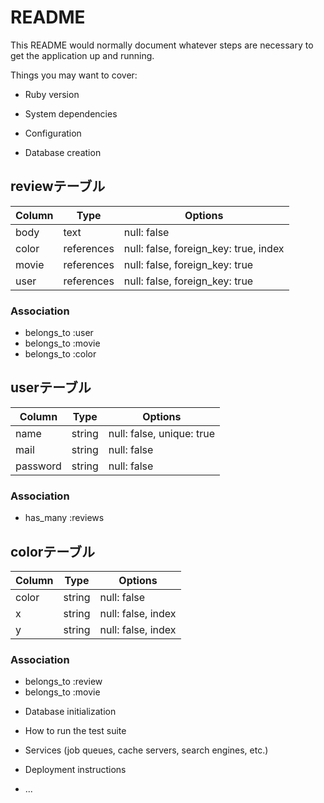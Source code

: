 # README

This README would normally document whatever steps are necessary to get the
application up and running.

Things you may want to cover:

* Ruby version

* System dependencies

* Configuration

* Database creation

## reviewテーブル
|Column|Type|Options|
|------|----|-------|
|body|text|null: false|
|color|references|null: false, foreign_key: true, index|
|movie|references|null: false, foreign_key: true|
|user|references|null: false, foreign_key: true|

### Association
- belongs_to :user
- belongs_to :movie
- belongs_to :color


## userテーブル
|Column|Type|Options|
|------|----|-------|
|name|string|null: false, unique: true|
|mail|string|null: false|
|password|string|null: false|

### Association
- has_many :reviews


## colorテーブル
|Column|Type|Options|
|------|----|-------|
|color|string|null: false|
|x|string|null: false, index|
|y|string|null: false, index|

### Association
- belongs_to :review
- belongs_to :movie


* Database initialization

* How to run the test suite

* Services (job queues, cache servers, search engines, etc.)

* Deployment instructions

* ...

